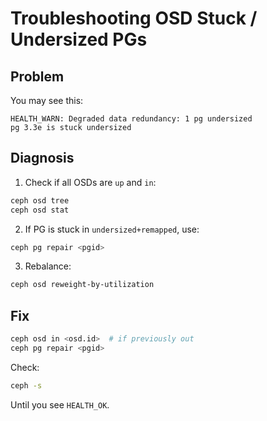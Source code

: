 # Troubleshooting OSD Stuck / Undersized PGs

## Problem

You may see this:

```
HEALTH_WARN: Degraded data redundancy: 1 pg undersized
pg 3.3e is stuck undersized
```

## Diagnosis

1. Check if all OSDs are `up` and `in`:

```bash
ceph osd tree
ceph osd stat
```

2. If PG is stuck in `undersized+remapped`, use:

```bash
ceph pg repair <pgid>
```

3. Rebalance:

```bash
ceph osd reweight-by-utilization
```

## Fix

```bash
ceph osd in <osd.id>  # if previously out
ceph pg repair <pgid>
```

Check:

```bash
ceph -s
```

Until you see `HEALTH_OK`.
